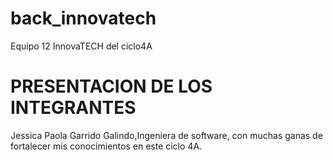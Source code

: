 # back_innovatech
Equipo 12 InnovaTECH del ciclo4A

# PRESENTACION DE LOS INTEGRANTES
Jessica Paola Garrido Galindo,Ingeniera de software, con muchas ganas de fortalecer mis conocimientos en este ciclo 4A.
